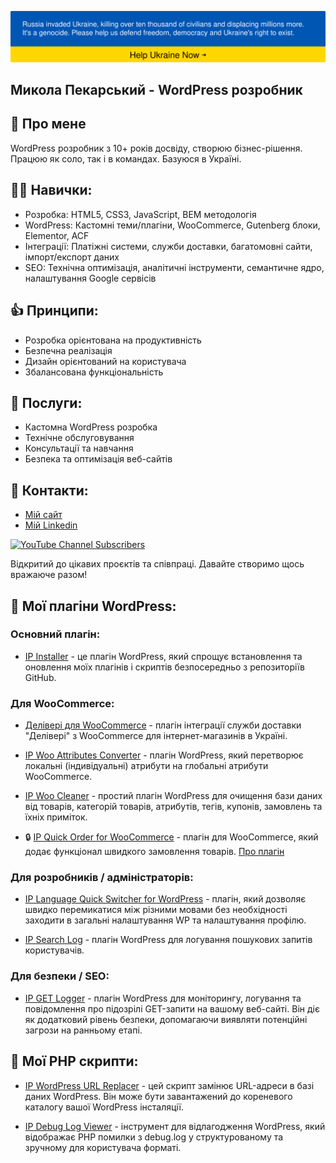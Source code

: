 [![Stand With Ukraine](https://raw.githubusercontent.com/vshymanskyy/StandWithUkraine/main/banner2-direct.svg)](https://stand-with-ukraine.pp.ua)

## Микола Пекарський - WordPress розробник

## :wave: Про мене
WordPress розробник з 10+ років досвіду, створюю бізнес-рішення. Працюю як соло, так і в командах. Базуюся в Україні.

## :man_technologist: Навички:

- Розробка: HTML5, CSS3, JavaScript, BEM методологія
- WordPress: Кастомні теми/плагіни, WooCommerce, Gutenberg блоки, Elementor, ACF
- Інтеграції: Платіжні системи, служби доставки, багатомовні сайти, імпорт/експорт даних
- SEO: Технічна оптимізація, аналітичні інструменти, семантичне ядро, налаштування Google сервісів

## :thumbsup: Принципи:

- Розробка орієнтована на продуктивність
- Безпечна реалізація
- Дизайн орієнтований на користувача
- Збалансована функціональність

## :briefcase: Послуги:

- Кастомна WordPress розробка
- Технічне обслуговування
- Консультації та навчання
- Безпека та оптимізація веб-сайтів

##  :link: Контакти:
- [Мій сайт](https://inwebpress.com/contacts/)
- [Мій Linkedin](https://www.linkedin.com/in/mykola-pekarskyi/)

[![YouTube Channel Subscribers](https://img.shields.io/youtube/channel/subscribers/UC9ZEeT6WrGupgza9KXpazyA)](https://www.youtube.com/@inwebpress/videos)

Відкритий до цікавих проєктів та співпраці. Давайте створимо щось вражаюче разом!

## :file_folder: Мої плагіни WordPress:

### Основний плагін:
- [IP Installer](https://github.com/pekarskyi/ip-installer) - це плагін WordPress, який спрощує встановлення та оновлення моїх плагінів і скриптів безпосередньо з репозиторіїв GitHub.

### Для WooCommerce:

- [Делівері для WooCommerce](https://github.com/pekarskyi/ip-delivery-shipping) - плагін інтеграції служби доставки "Делівері" з WooCommerce для інтернет-магазинів в Україні.

- [IP Woo Attributes Converter](https://github.com/pekarskyi/ip-woo-attribute-converter) - плагін WordPress, який перетворює локальні (індивідуальні) атрибути на глобальні атрибути WooCommerce.

- [IP Woo Cleaner](https://github.com/pekarskyi/ip-woo-cleaner) - простий плагін WordPress для очищення бази даних від товарів, категорій товарів, атрибутів, тегів, купонів, замовлень та їхніх приміток.

- :lock: [IP Quick Order for WooCommerce](https://github.com/pekarskyi/ip-quick-order) - плагін для WooCommerce, який додає функціонал швидкого замовлення товарів. [Про плагін](https://inwebpress.com/ip-quick-order/)

### Для розробників / адміністраторів:

- [IP Language Quick Switcher for WordPress](https://github.com/pekarskyi/ip-language-quick-switcher-for-wp) - плагін, який дозволяє швидко перемикатися між різними мовами без необхідності заходити в загальні налаштування WP та налаштування профілю.

- [IP Search Log](https://github.com/pekarskyi/ip-search-log) - плагін WordPress для логування пошукових запитів користувачів.

### Для безпеки / SEO:

- [IP GET Logger](https://github.com/pekarskyi/ip-get-logger) - плагін WordPress для моніторингу, логування та повідомлення про підозрілі GET-запити на вашому веб-сайті. Він діє як додатковий рівень безпеки, допомагаючи виявляти потенційні загрози на ранньому етапі.

## :file_folder: Мої PHP скрипти:

- [IP WordPress URL Replacer](https://github.com/pekarskyi/ip-wordpress-url-replacer) - цей скрипт замінює URL-адреси в базі даних WordPress. Він може бути завантажений до кореневого каталогу вашої WordPress інсталяції.

- [IP Debug Log Viewer](https://github.com/pekarskyi/ip-debug-log-viewer) - інструмент для відлагодження WordPress, який відображає PHP помилки з debug.log у структурованому та зручному для користувача форматі.